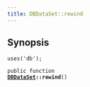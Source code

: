 ```yaml
---
title: DBDataSet::rewind
---
```


## Synopsis

<code>uses('db');</code>

<code>public function <b><a href="DBDataSet">DBDataSet</a>::rewind</b>()</code>

